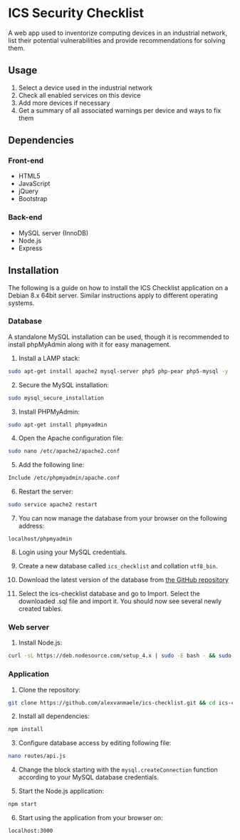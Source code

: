 ICS Security Checklist
=======

A web app used to inventorize computing devices in an industrial network, list their potential vulnerabilities and provide recommendations for solving them.

## Usage
1. Select a device used in the industrial network
2. Check all enabled services on this device
3. Add more devices if necessary    
4. Get a summary of all associated warnings per device and ways to fix them

## Dependencies
### Front-end
* HTML5
* JavaScript
* jQuery
* Bootstrap

### Back-end
* MySQL server (InnoDB)
* Node.js
* Express

## Installation
The following is a guide on how to install the ICS Checklist application on a Debian 8.x 64bit server. Similar instructions apply to different operating systems.

### Database
A standalone MySQL installation can be used, though it is recommended to install phpMyAdmin along with it for easy management.

1. Install a LAMP stack:
  ```sh
  sudo apt-get install apache2 mysql-server php5 php-pear php5-mysql -y
  ```

2. Secure the MySQL installation:
  ```sh
  sudo mysql_secure_installation
  ```

3. Install PHPMyAdmin:
  ```sh
  sudo apt-get install phpmyadmin
  ```

4. Open the Apache configuration file:
  ```sh
  sudo nano /etc/apache2/apache2.conf
  ```

5. Add the following line:
  ```sh
  Include /etc/phpmyadmin/apache.conf
  ```

6. Restart the server:
  ```sh
  sudo service apache2 restart
  ```

7. You can now manage the database from your browser on the following address:
  ```
  localhost/phpmyadmin
  ```

8. Login using your MySQL credentials.

9. Create a new database called ```ics_checklist``` and collation ```utf8_bin```.

10. Download the latest version of the database from [the GitHub repository](https://github.com/alexvanmaele/ics-checklist-database)

11. Select the ics-checklist database and go to Import. Select the downloaded .sql file and import it. You should now see several newly created tables.

### Web server
1. Install Node.js:
  ```sh
  curl -sL https://deb.nodesource.com/setup_4.x | sudo -E bash - && sudo apt-get install -y nodejs
  ```

### Application
1. Clone the repository:
  ```sh
  git clone https://github.com/alexvanmaele/ics-checklist.git && cd ics-checklist
  ```

2. Install all dependencies:
  ```sh
  npm install
  ```

3. Configure database access by editing following file:
  ```sh
  nano routes/api.js
  ```

4. Change the block starting with the ```mysql.createConnection``` function according to your MySQL database credentials.

5. Start the Node.js application:
  ```sh
  npm start
  ```

6. Start using the application from your browser on:
  ```
  localhost:3000
  ```
